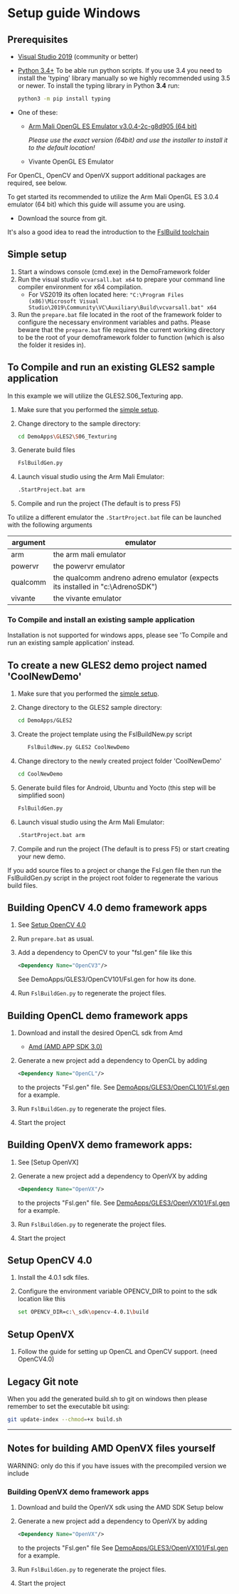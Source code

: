 # Setup guide Windows

## Prerequisites

- [Visual Studio 2019](https://visualstudio.microsoft.com/vs/community/)
  (community or better)
- [Python 3.4+](https://www.python.org/ftp/python/3.8.1/python-3.8.1-amd64.exe)
  To be able run python scripts.
  If you use 3.4 you need to install the 'typing' library manually so we highly recommended using 3.5 or newer.
  To install the typing library in Python **3.4** run:

    ```bash
    python3 -m pip install typing
    ```

- One of these:
  - [Arm Mali OpenGL ES Emulator v3.0.4-2c-g8d905 (64 bit)](https://developer.arm.com/tools-and-software/graphics-and-gaming/opengl-es-emulator/downloads)

    *Please use the exact version (64bit) and use the installer to install it to the default location!*
  - Vivante OpenGL ES Emulator

For OpenCL, OpenCV and OpenVX support additional packages are required, see below.
  
To get started its recommended to utilize the Arm Mali OpenGL ES 3.0.4 emulator (64 bit)
which this guide will assume you are using.

- Download the source from git.

It's also a good idea to read the introduction to the [FslBuild toolchain](./FslBuild_toolchain_readme.md)

## Simple setup

1. Start a windows console (cmd.exe) in the DemoFramework folder
2. Run the visual studio ```vcvarsall.bat x64``` to prepare your command line compiler environment for x64 compilation.
   - For VS2019 its often located here: ```"C:\Program Files (x86)\Microsoft Visual Studio\2019\Community\VC\Auxiliary\Build\vcvarsall.bat" x64```
3. Run the `prepare.bat` file located in the root of the framework folder to
   configure the necessary environment variables and paths.
   Please beware that the `prepare.bat` file requires the current working
   directory to be the root of your demoframework folder to function
   (which is also the folder it resides in).

## To Compile and run an existing GLES2 sample application

In this example we will utilize the GLES2.S06_Texturing app.

1. Make sure that you performed the [simple setup](#simple-setup).
2. Change directory to the sample directory:

    ```bash
    cd DemoApps\GLES2\S06_Texturing
    ```

3. Generate build files

    ```bash
    FslBuildGen.py
    ```

4. Launch visual studio using the Arm Mali Emulator:

    ```bash
    .StartProject.bat arm
    ```

5. Compile and run the project (The default is to press F5)

To utilize a different emulator the `.StartProject.bat` file can be launched with the following arguments

argument|emulator
--------|-----------------------------------------------------------------------------------
arm     |the arm mali emulator
powervr |the powervr emulator
qualcomm|the qualcomm andreno adreno emulator (expects its installed in "c:\AdrenoSDK")
vivante |the vivante emulator

### To Compile and install an existing sample application

Installation is not supported for windows apps, please see 'To Compile and run an existing sample application' instead.

## To create a new GLES2 demo project named 'CoolNewDemo'

1. Make sure that you performed the [simple setup](#simple-setup).
2. Change directory to the GLES2 sample directory:

    ```bash
    cd DemoApps/GLES2
    ```

3. Create the project template using the FslBuildNew.py script

    ```bash
       FslBuildNew.py GLES2 CoolNewDemo  
    ```

4. Change directory to the newly created project folder 'CoolNewDemo'

    ```bash
    cd CoolNewDemo
    ```

5. Generate build files for Android, Ubuntu and Yocto (this step will be simplified soon)

    ```bash
    FslBuildGen.py
    ```

6. Launch visual studio using the Arm Mali Emulator:

    ```bash
    .StartProject.bat arm
    ```

7. Compile and run the project (The default is to press F5) or start creating your new demo.

If you add source files to a project or change the Fsl.gen file then run the
FslBuildGen.py script in the project root folder to regenerate the various
build files.

## Building OpenCV 4.0 demo framework apps

1. See [Setup OpenCV 4.0](#setup-opencv-4.0)
2. Run `prepare.bat` as usual.
3. Add a dependency to OpenCV to your "fsl.gen" file like this

    ```xml
    <Dependency Name="OpenCV3"/>
    ```

   See DemoApps/GLES3/OpenCV101/Fsl.gen for how its done.
4. Run `FslBuildGen.py` to regenerate the project files.

## Building OpenCL demo framework apps

1. Download and install the desired OpenCL sdk from Amd
   - [Amd (AMD APP SDK 3.0)](http://developer.amd.com/amd-accelerated-parallel-processing-app-sdk/)
2. Generate a new project add a dependency to OpenCL by adding

    ```xml
    <Dependency Name="OpenCL"/>
    ```

   to the projects "Fsl.gen" file.
   See [DemoApps/GLES3/OpenCL101/Fsl.gen](../DemoApps/GLES3/OpenCL101/Fsl.gen) for a example.
3. Run `FslBuildGen.py` to regenerate the project files.
4. Start the project

## Building OpenVX demo framework apps:

1. See [Setup OpenVX]
2. Generate a new project add a dependency to OpenVX by adding 

    ```xml
    <Dependency Name="OpenVX"/>
    ```

   to the projects "Fsl.gen" file.
   See [DemoApps/GLES3/OpenVX101/Fsl.gen](../DemoApps/GLES3/OpenVX101/Fsl.gen) for a example.
3. Run `FslBuildGen.py` to regenerate the project files.
4. Start the project

## Setup OpenCV 4.0

1. Install the 4.0.1 sdk files.
2. Configure the environment variable OPENCV_DIR to point to the sdk location like this

    ```bash
    set OPENCV_DIR=c:\_sdk\opencv-4.0.1\build
    ```

## Setup OpenVX

1. Follow the guide for setting up OpenCL and OpenCV support. (need OpenCV4.0)

## Legacy Git note

When you add the generated build.sh to git on windows then please remember to set the
executable bit using:

```bash
git update-index --chmod=+x build.sh
```

--------------------------------------------------------------------------------

## Notes for building AMD OpenVX files yourself

WARNING: only do this if you have issues with the precompiled version we include

### Building OpenVX demo framework apps

1. Download and build the OpenVX sdk using the AMD SDK Setup below
2. Generate a new project add a dependency to OpenVX by adding

    ```xml
    <Dependency Name="OpenVX"/>
    ```

   to the projects "Fsl.gen" file
   See [DemoApps/GLES3/OpenVX101/Fsl.gen](../DemoApps/GLES3/OpenVX101/Fsl.gen) for a example.
3. Run `FslBuildGen.py` to regenerate the project files.
4. Start the project
